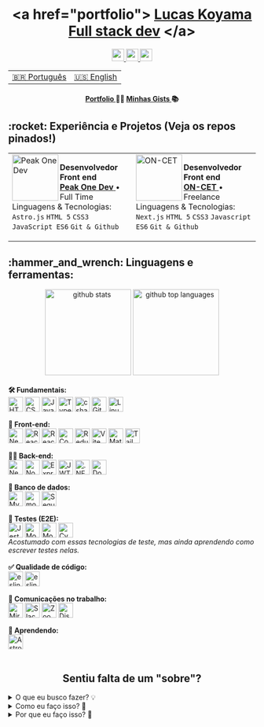 <h1 align="center">
  &lta href="portfolio"&gt <a href="https://lucaskoyama.dev/">Lucas Koyama Full stack dev</a> &lt/a&gt
</h1>
<div align="center" dir="auto">
  <a href="https://wa.me/5519995405067">
    <img src="https://img.shields.io/badge/WhatsApp-25D366?style=for-the-badge&logo=whatsapp&logoColor=white" height="25" data-canonical-src="https://img.shields.io/badge/-Gmail-%23333?style=for-the-badge&amp;logo=gmail&amp;logoColor=white" style="max-width: 100%;" />
  </a>
  <a href="https://www.linkedin.com/in/lucas-koyama/" rel="nofollow">
    <img src="https://img.shields.io/badge/LinkedIn-0077B5?style=for-the-badge&logo=linkedin&logoColor=white" height="25" data-canonical-src="https://img.shields.io/badge/-Gmail-%23333?style=for-the-badge&amp;logo=gmail&amp;logoColor=white" height="25" style="max-width: 100%;" />
  </a>
  <a href="mailto:lucaskoyamahhh@gmail.com">
    <img src="https://img.shields.io/badge/Gmail-D14836?style=for-the-badge&logo=gmail&logoColor=white" height="25" style="max-width: 100%;" />
  </a>
</div>

<div align="center">
  <table>
    <tbody>
      <tr>
        <td><a href="https://github.com/lucasKoyama/LucasKoyama/blob/main/README.md">🇧🇷 Português</a></td>
        <td><a href="https://github.com/lucasKoyama/LucasKoyama/blob/main/README_en.md">🇺🇸 English</a></td>
      </tr>
    </tbody>
  </table>
</div>

<h4 align="center">
  <a href="https://lucaskoyama.dev/"> Portfolio </a>👨‍💻
  <a href="https://gist.github.com/lucasKoyama">Minhas Gists </a>📚
</h4>

<h2>:rocket: Experiência e Projetos (Veja os repos pinados!)</h2>
<table align="center">
  <tbody>
    <tr>
      <td width="800" height="150">
        <a href="https://peakonedev.com/" rel="nofollow"><img align="left" height="94px" width="94px" alt="Peak One Dev" src="https://lh3.googleusercontent.com/u/0/drive-viewer/AKGpihYQF1ERFLLWeVcI5XhjtFFQDRfmRBYir9WuKeSDUlLQAopBptfs8kHTmI3K9HKC53MeRghcD6l9QWWB_X9pvhkd8G1gxg=w1920-h868" style="max-width: 100%;"></a>
        <p dir="auto">
          <strong>Desenvolvedor Front end</strong> <br>
          <a href="https://peakonedev.com/" rel="nofollow">
            <strong>Peak One Dev</strong>
          </a> • Full Time <br>
          Linguagens &amp; Tecnologias: <code>Astro.js</code> <code>HTML 5</code> <code>CSS3</code> <code>JavaScript ES6</code> <code>Git & Github</code>
          <br>
        </p>
      </td>
      <td width="800" height="150">
        <a href="https://www.oncet.com.br/" rel="nofollow"><img align="left" height="94px" width="94px" alt="ON-CET" src="https://github.com/lucasKoyama/LucasKoyama/blob/main/oncet_icon.png" style="max-width: 100%;"></a>
        <p dir="auto">
          <strong>Desenvolvedor Front end</strong> <br>
          <a href="https://www.oncet.com.br/" rel="nofollow">
            <strong>ON-CET</strong>
          </a> • Freelance <br>
          Linguagens &amp; Tecnologias: <code>Next.js</code> <code>HTML 5</code> <code>CSS3</code> <code>Javascript ES6</code> <code>Git & Github</code>  
          <br>
        </p>
      </td>
    </tr>
  </tbody>
</table>

<h2>:hammer_and_wrench: Linguagens e ferramentas:</h2>

<div dir="auto" align="center">
  <img class="output" height="175" src="https://github-readme-stats.vercel.app/api?username=lucasKoyama&amp;theme=react&amp;show_icons=true&amp;hide_border=true&amp;count_private=true" alt="github stats">
  <img class="output" height="175" src="https://github-readme-stats.vercel.app/api/top-langs/?username=lucasKoyama&amp;theme=react&amp;show_icons=true&amp;hide_border=true&amp;layout=compact" alt="github top languages">
</div>

<div align="start" dir="auto">
  <br>
  <strong>🛠️ Fundamentais: </strong><br>
  <a href="https://developer.mozilla.org/en-US/docs/Web/HTML" rel="nofollow"><img align="center" alt="HTML" height="30" src="https://img.shields.io/badge/HTML5-E34F26?style=for-the-badge&logo=html5&logoColor=white" style="max-width: 100%;"></a>
  <a href="https://developer.mozilla.org/en-US/docs/Web/CSS" rel="nofollow"><img align="center" alt="CSS" height="30" src="https://img.shields.io/badge/CSS3-1572B6?style=for-the-badge&logo=css3&logoColor=white" style="max-width: 100%;"></a>
  <a href="https://developer.mozilla.org/en-US/docs/Web/JavaScript" rel="nofollow"><img align="center" alt="JavaScript" height="30" src="https://img.shields.io/badge/JavaScript-323330?style=for-the-badge&logo=javascript&logoColor=F7DF1E" style="max-width: 100%;"></a>
  <a href="https://www.typescriptlang.org/" rel="nofollow"><img align="center" alt="TypeScript" height="30" src="https://img.shields.io/badge/TypeScript-007ACC?style=for-the-badge&logo=typescript&logoColor=white" style="max-width: 100%;"></a>
  <a href="https://learn.microsoft.com/pt-br/dotnet/csharp/" rel="nofollow"><img align="center" alt="csharp" height="30" src="https://img.shields.io/badge/C%23-239120?style=for-the-badge&logo=csharp&logoColor=white" style="max-width: 100%;"></a>
  <a href="https://github.com/" rel="nofollow"><img align="center" alt="GitHub" height="30" src="https://img.shields.io/badge/GitHub-100000?style=for-the-badge&logo=github&logoColor=white" style="max-width: 100%;"></a>
  <img align="center" alt="Linux" height="30" src="https://img.shields.io/badge/Linux-FCC624?style=for-the-badge&logo=linux&logoColor=black" style="max-width: 100%;">
  <br>
  
  <br>
  <strong>🎨 Front-end: </strong><br>
  <a target="_blank" rel="nofollow" href="https://nextjs.org/"><img align="center" alt="Next" height="30" src="https://img.shields.io/badge/next%20js-000000?style=for-the-badge&logo=nextdotjs&logoColor=white" style="max-width: 100%;"></a>
  <a href="https://react.dev/" rel="nofollow"><img align="center" alt="React" height="30" src="https://img.shields.io/badge/React-20232A?style=for-the-badge&logo=react&logoColor=61DAFB" style="max-width: 100%;"></a>
  <a href="https://reactrouter.com/en/main" rel="nofollow"><img align="center" alt="React-router" height="30" src="https://img.shields.io/badge/React_Router-CA4245?style=for-the-badge&logo=react-router&logoColor=white" style="max-width: 100%;"></a>
  <a href="https://legacy.reactjs.org/docs/context.html" rel="nofollow"><img align="center" alt="Context API" height="30" src="https://img.shields.io/badge/Context--Api-000000?style=for-the-badge&logo=react" style="max-width: 100%;"></a>
  <a href="https://redux.js.org/" rel="nofollow"><img align="center" alt="Redux" height="30" src="https://img.shields.io/badge/Redux-593D88?style=for-the-badge&logo=redux&logoColor=white" style="max-width: 100%;"></a>
  <a href="https://vitejs.dev/" rel="nofollow"><img align="center" alt="Vite" height="30" src="https://img.shields.io/badge/Vite-B73BFE?style=for-the-badge&logo=vite&logoColor=FFD62E" style="max-width: 100%;"></a>
  <a href="https://mui.com/" rel="nofollow"><img align="center" alt="MaterialUI" height="30" src="https://img.shields.io/badge/Material%20UI-007FFF?style=for-the-badge&logo=mui&logoColor=white" style="max-width: 100%;"></a>
  <a href="https://tailwindcss.com/" rel="nofollow"><img align="center" alt="Tailwind CSS" height="30" src="https://img.shields.io/badge/Tailwind_CSS-38B2AC?style=for-the-badge&logo=tailwind-css&logoColor=white" style="max-width: 100%;"></a>
  <br>
  
  <br>
  <strong>👨‍💻 Back-end: </strong><br>
  <a href="https://nestjs.com/" rel="nofollow"><img align="center" alt="NestJS" height="30" src="https://img.shields.io/badge/nestjs-E0234E?style=for-the-badge&logo=nestjs&logoColor=white" style="max-width: 100%;"></a>
  <a href="https://nodejs.org/en" rel="nofollow"><img align="center" alt="NodeJS" height="30" src="https://img.shields.io/badge/Node%20js-339933?style=for-the-badge&logo=nodedotjs&logoColor=white" style="max-width: 100%;"></a>
  <a href="https://expressjs.com/" rel="nofollow"><img align="center" alt="ExpressJS" height="30" src="https://img.shields.io/badge/Express%20js-000000?style=for-the-badge&logo=express&logoColor=white" style="max-width: 100%;"></a>
  <a href="https://jwt.io/introduction" rel="nofollow"><img align="center" alt="JWT" height="30" src="https://img.shields.io/badge/JWT-black?style=for-the-badge&logo=JSON%20web%20tokens" style="max-width: 100%;"></a>
  <a href="https://dotnet.microsoft.com/pt-br/learn/dotnet/what-is-dotnet" rel="nofollow"><img align="center" alt=".NET" height="30" src="https://img.shields.io/badge/.NET-512BD4?style=for-the-badge&logo=dotnet&logoColor=white" style="max-width: 100%;"></a>
  <a href="https://docs.docker.com/" rel="nofollow"><img align="center" alt="Docker" height="30" src="https://img.shields.io/badge/Docker-2CA5E0?style=for-the-badge&logo=docker&logoColor=white" style="max-width: 100%;"></a>
  <br>

  <br>
  <strong>🎲 Banco de dados: </strong><br>
  <a href="https://dev.mysql.com/doc/" rel="nofollow"><img align="center" alt="MySQL" height="30" src="https://img.shields.io/badge/MySQL-005C84?style=for-the-badge&logo=mysql&logoColor=white" style="max-width: 100%;"></a>
  <a href="https://www.mongodb.com/" rel="nofollow"><img align="center" alt="mongoDB" height="30" src="https://img.shields.io/badge/MongoDB-4EA94B?style=for-the-badge&logo=mongodb&logoColor=white" style="max-width: 100%;"></a>
  <a href="https://sequelize.org/" rel="nofollow"><img align="center" alt="Sequelize" height="30" src="https://img.shields.io/badge/Sequelize-52B0E7?style=for-the-badge&logo=Sequelize&logoColor=white" style="max-width: 100%;"></a>
  <br>

  <br>
  <strong>🧪 Testes (E2E): </strong><br>
  <a href="https://jestjs.io/docs/getting-started" rel="nofollow"><img align="center" alt="Jest" height="30" src="https://img.shields.io/badge/Jest-C21325?style=for-the-badge&logo=jest&logoColor=white" style="max-width: 100%;"></a>
  <a href="https://mochajs.org/" rel="nofollow"><img align="center" alt="Mocha" height="30" src="https://img.shields.io/badge/Mocha-8D6748?style=for-the-badge&logo=Mocha&logoColor=white" style="max-width: 100%;"></a>
  <a target="_blank" rel="noopener noreferrer nofollow" href="https://camo.githubusercontent.com/3c6e596d244ccb5b491bad3c050bb238eace57fc78243db4e48a3b7e21dc7aa7/68747470733a2f2f696d672e736869656c64732e696f2f62616467652f636861692d4133303730313f7374796c653d666f722d7468652d6261646765266c6f676f3d63686169266c6f676f436f6c6f723d7768697465"><img align="center" alt="Mocha" height="30" src="https://img.shields.io/badge/chai-A30701?style=for-the-badge&logo=chai&logoColor=white" alt="Chai" style="max-width: 100%;"></a>
  <a href="https://www.cypress.io/" rel="nofollow"><img align="center" alt="Cypress" height="30" src="https://img.shields.io/badge/Cypress-17202C?style=for-the-badge&logo=cypress&logoColor=white" style="max-width: 100%;"></a>
  <br>
  <em>Acostumado com essas tecnologias de teste, mas ainda aprendendo como escrever testes nelas.</em>
  <br>

  <br>
  <strong>✅ Qualidade de código: </strong><br>
  <a href="https://eslint.org/" rel="nofollow"><img align="center" alt="eslint" height="30" src="https://img.shields.io/badge/eslint-3A33D1?style=for-the-badge&logo=eslint&logoColor=white" style="max-width: 100%;"></a>
  <a rel="nofollow"><img align="center" alt="eslint" height="30" src="https://img.shields.io/badge/SonarLint-CB2029?style=for-the-badge&logo=sonarlint&logoColor=white" style="max-width: 100%;"></a>
  <br>
  
  <br>
  <strong>💬 Comunicações no trabalho: </strong><br>
  <a href="https://miro.com/" rel="nofollow"><img align="center" alt="Miro" height="30" src="https://img.shields.io/badge/Miro-F7C922?style=for-the-badge&logo=Miro&logoColor=050036" style="max-width: 100%;"></a>
  <a href="https://slack.com/" rel="nofollow"><img align="center" alt="Slack" height="30" src="https://img.shields.io/badge/Slack-4A154B?style=for-the-badge&logo=slack&logoColor=white" style="max-width: 100%;"></a>
  <a href="https://zoom.us/" rel="nofollow"><img align="center" alt="Zoom" height="30" src="https://img.shields.io/badge/Zoom-2D8CFF?style=for-the-badge&logo=zoom&logoColor=white" style="max-width: 100%;"></a>
  <a href="https://discord.com/" rel="nofollow"><img align="center" alt="Discord" height="30" src="https://img.shields.io/badge/Discord-5865F2?style=for-the-badge&logo=discord&logoColor=white" style="max-width: 100%;"></a>
  <br>

  <br>
  <strong>🔬 Aprendendo: </strong><br>
  <a href="https://astro.build/" rel="nofollow"><img align="center" alt="Astro" height="30" src="https://img.shields.io/badge/astro-%232C2052.svg?style=for-the-badge&amp;logo=astro&amp;logoColor=white" style="max-width: 100%;"></a>
</div>
<br>

<h2 align="center">Sentiu falta de um "sobre"?</h2>
<article>
  <details>
    <summary>O que eu busco fazer? 💡</summary>
    <br>
    <p>Agregar valor para as pessoas por meio do meu trabalho, seja resolvendo problemas, facilitando a comunicação entre partes, agilizando e otimizando processos, enfim tudo aquilo que gera resultados e bota um sorriso no rosto de alguém. 🤩 📈</p>
  </details>
  <details>
    <summary>Como eu faço isso? 🤔</summary>
    <br>
    <p>Eu traço (e, quando necessário, reajusto) um plano de aprendizado a seguir, priorizando os conhecimentos que mais contribuirão para a obtenção de resultados excelentes, sempre respeitando as bases para que eu possa desenvolver soluções mais completas e satisfatorias. 🧭<br>Além disso, quando em equipe, colaboro com pessoas para somar uma diversidade de visões ao resultado final. 🫱🏼‍🫲🏾</p>
    <details>
      <summary>Exemplo?</summary>
      <br>
      <p>Notei que tenho aptidão para o front-end ao ter estudado React. Portanto, iniciei o estudo do Next para melhorar o SEO e manter a produtividade do React. Ao mesmo tempo, estou adquirindo conhecimentos em UX para proporcionar uma experiência do usuário superior. Dessa forma, sou capaz de criar páginas agradáveis para os usuários, que também se destacam nos motores de busca. 😉</p>
    </details>
  </details>
  <details>
    <summary>Por que eu faço isso? 🧩</summary>
    <br>
    <p>Durante minha transição de carreira, passei por um profundo processo de autoconhecimento e desenvolvimento pessoal. Nele, percebi que sinto um imenso prazer em desenvolver soluções e melhorias seguindo os passos:</p>
    <ol>
      <li>Compreender minhas próprias necessidades e as dos outros (sou curioso); 🔎</li>
      <li>
        Trabalhar na busca de soluções para essas necessidades (gosto de desafios); 👨‍💻<br>
        2.1 Às vezes, retorno ao passo 1 quando percebo que preciso adquirir mais conhecimento; 🧠
      </li>
      <li>Concluir a solução (neste momento, sinto uma grande satisfação) e ver outras pessoas extremamente satisfeitas com os resultados (um dos meus maiores porquês). 🔋</li>
    </ol>
  </details>
</article>
<!---
Lucaskoyamah/Lucaskoyamah is a ✨ special ✨ repository because its `README.md` (this file) appears on your GitHub profile.
You can click the Preview link to take a look at your changes.
--->
